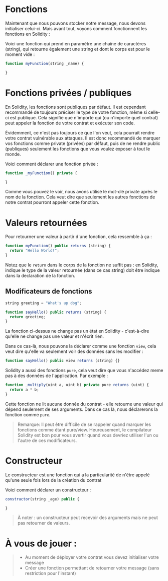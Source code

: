 # Fonctions
Maintenant que nous pouvons stocker notre message, nous devons initialiser celui-ci.
Mais avant tout, voyons comment fonctionnent les fonctions en Solidity :


Voici une fonction qui prend en paramètre une chaîne de caractères (string), qui retourne également une string et dont le corps est pour le moment vide :
```javascript
function myFunction(string _name) {

}
```


# Fonctions privées / publiques

En Solidity, les fonctions sont publiques par défaut. Il est cependant recommandé de toujours préciser le type de votre fonction, même si celle-ci est publique. Cela signifie que n'importe qui (ou n'importe quel contrat) peut appeler la fonction de votre contrat et exécuter son code.

Évidemment, ce n'est pas toujours ce que l'on veut, cela pourrait rendre votre contrat vulnérable aux attaques. Il est donc recommandé de marquer vos fonctions comme private (privées) par défaut, puis de ne rendre public (publiques) seulement les fonctions que vous voulez exposer à tout le monde.

Voici comment déclarer une fonction privée :

```javascript
function _myFunction() private {

}
```
Comme vous pouvez le voir, nous avons utilisé le mot-clé private après le nom de la fonction.
Cela veut dire que seulement les autres fonctions de notre contrat pourront appeler cette fonction.

# Valeurs retournées
Pour retourner une valeur à partir d'une fonction, cela ressemble à ça :
```javascript
function myFunction() public returns (string) {
  return "Hello World!";
}
```
Notez que le `return` dans le corps de la fonction ne suffit pas : en Solidity, indique le type de la valeur retournée (dans ce cas string) doit être indique dans la declaration de la fonction.

## Modificateurs de fonctions
```javascript
string greeting = "What's up dog";

function sayHello() public returns (string) {
  return greeting;
}
```
La fonction ci-dessus ne change pas un état en Solidity - c'est-à-dire qu'elle ne change pas une valeur et n'écrit rien.

Dans ce cas-là, nous pouvons la déclarer comme une fonction `view`, cela veut dire qu'elle va seulement voir des données sans les modifier :
```javascript
function sayHello() public view returns (string) {}
```
Solidity a aussi des fonctions `pure`, cela veut dire que vous n'accédez meme pas à des données de l'application. Par exemple :
```javascript
function _multiply(uint a, uint b) private pure returns (uint) {
  return a * b;
}
```
Cette fonction ne lit aucune donnée du contrat - elle retourne une valeur qui dépend seulement de ses arguments. Dans ce cas là, nous déclarerons la fonction comme `pure`.

> Remarque: Il peut être difficile de se rappeler quand marquer les fonctions comme étant pure/view. Heureusement, le compilateur Solidity est bon pour vous avertir quand vous devriez utiliser l'un ou l'autre de ces modificateurs.

# Constructeur

Le constructeur est une fonction qui a la particularité de n'être appelé qu'une seule fois lors de la création du contrat

Voici comment déclarer un constructeur :
```javascript
constructor(string _age) public {

}
```
> À noter : un constructeur peut recevoir des arguments mais ne peut pas retourner de valeurs.

# À vous de jouer :

> * Au moment de déployer votre contrat vous devez initialiser votre message
> * Créer une fonction permettant de retourner votre message (sans restriction pour l'instant)
